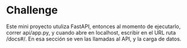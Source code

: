 # Challenge

Este mini proyecto utuliza FastAPI, entonces al momento de ejecutarlo, correr api/app.py, y cuando abre en localhost, escribir en el URL ruta /docs#/.
En esa sección se ven las llamadas al API, y la carga de datos.